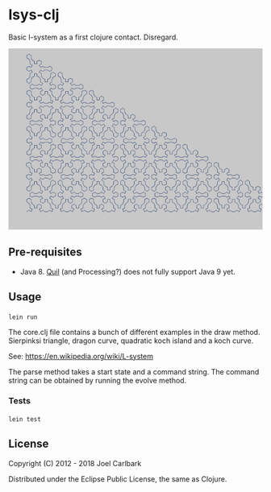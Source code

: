 # lsys-clj

Basic l-system as a first clojure contact. Disregard.

![lsysclj screenshot](lsysclj_2018-1-7_19_5_3.png)

## Pre-requisites

- Java 8. [Quil](https://github.com/quil/quil/issues/228) (and Processing?) does not fully support Java 9 yet.

## Usage

`lein run`

The core.clj file contains a bunch of different examples in the draw method.
Sierpinksi triangle, dragon curve, quadratic koch island and a koch curve.

See: https://en.wikipedia.org/wiki/L-system

The parse method takes a start state and a command string. The command string
can be obtained by running the evolve method.

### Tests

`lein test`

## License

Copyright (C) 2012 - 2018 Joel Carlbark

Distributed under the Eclipse Public License, the same as Clojure.
